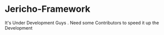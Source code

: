 # Jericho-Framework
It's Under Development Guys . Need some Contributors to speed it up the Development
